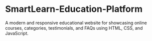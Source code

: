 # SmartLearn-Education-Platform
A modern and responsive educational website for showcasing online courses, categories, testimonials, and FAQs using HTML, CSS, and JavaScript.
